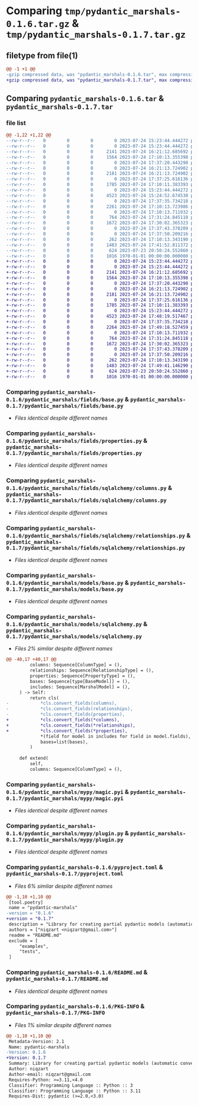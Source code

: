 # Comparing `tmp/pydantic_marshals-0.1.6.tar.gz` & `tmp/pydantic_marshals-0.1.7.tar.gz`

## filetype from file(1)

```diff
@@ -1 +1 @@
-gzip compressed data, was "pydantic_marshals-0.1.6.tar", max compression
+gzip compressed data, was "pydantic_marshals-0.1.7.tar", max compression
```

## Comparing `pydantic_marshals-0.1.6.tar` & `pydantic_marshals-0.1.7.tar`

### file list

```diff
@@ -1,22 +1,22 @@
--rw-r--r--   0        0        0        0 2023-07-24 15:23:44.444272 pydantic_marshals-0.1.6/pydantic_marshals/__init__.py
--rw-r--r--   0        0        0        0 2023-07-24 15:23:44.444272 pydantic_marshals-0.1.6/pydantic_marshals/fields/__init__.py
--rw-r--r--   0        0        0     2141 2023-07-24 16:21:12.685692 pydantic_marshals-0.1.6/pydantic_marshals/fields/base.py
--rw-r--r--   0        0        0     1564 2023-07-24 17:10:13.355398 pydantic_marshals-0.1.6/pydantic_marshals/fields/properties.py
--rw-r--r--   0        0        0        0 2023-07-24 17:37:20.443298 pydantic_marshals-0.1.6/pydantic_marshals/fields/py.typed
--rw-r--r--   0        0        0        0 2023-07-24 16:21:13.724902 pydantic_marshals-0.1.6/pydantic_marshals/fields/sqlalchemy/__init__.py
--rw-r--r--   0        0        0     2181 2023-07-24 16:21:13.724902 pydantic_marshals-0.1.6/pydantic_marshals/fields/sqlalchemy/columns.py
--rw-r--r--   0        0        0        0 2023-07-24 17:37:25.616136 pydantic_marshals-0.1.6/pydantic_marshals/fields/sqlalchemy/py.typed
--rw-r--r--   0        0        0     1785 2023-07-24 17:10:11.383393 pydantic_marshals-0.1.6/pydantic_marshals/fields/sqlalchemy/relationships.py
--rw-r--r--   0        0        0        0 2023-07-24 15:23:44.444272 pydantic_marshals-0.1.6/pydantic_marshals/models/__init__.py
--rw-r--r--   0        0        0     4523 2023-07-24 15:24:52.674538 pydantic_marshals-0.1.6/pydantic_marshals/models/base.py
--rw-r--r--   0        0        0        0 2023-07-24 17:37:35.734218 pydantic_marshals-0.1.6/pydantic_marshals/models/py.typed
--rw-r--r--   0        0        0     2261 2023-07-24 17:10:13.723986 pydantic_marshals-0.1.6/pydantic_marshals/models/sqlalchemy.py
--rw-r--r--   0        0        0        0 2023-07-24 17:10:13.711932 pydantic_marshals-0.1.6/pydantic_marshals/mypy/__init__.py
--rw-r--r--   0        0        0      764 2023-07-24 17:31:24.845118 pydantic_marshals-0.1.6/pydantic_marshals/mypy/magic.pyi
--rw-r--r--   0        0        0     1672 2023-07-24 17:30:02.365323 pydantic_marshals-0.1.6/pydantic_marshals/mypy/plugin.py
--rw-r--r--   0        0        0        0 2023-07-24 17:37:43.378209 pydantic_marshals-0.1.6/pydantic_marshals/mypy/py.typed
--rw-r--r--   0        0        0        0 2023-07-24 17:37:50.209216 pydantic_marshals-0.1.6/pydantic_marshals/py.typed
--rw-r--r--   0        0        0      262 2023-07-24 17:10:13.343190 pydantic_marshals-0.1.6/pydantic_marshals/utils.py
--rw-r--r--   0        0        0     1483 2023-07-24 17:41:52.811372 pydantic_marshals-0.1.6/pyproject.toml
--rw-r--r--   0        0        0      624 2023-07-23 20:50:24.552860 pydantic_marshals-0.1.6/README.md
--rw-r--r--   0        0        0     1016 1970-01-01 00:00:00.000000 pydantic_marshals-0.1.6/PKG-INFO
+-rw-r--r--   0        0        0        0 2023-07-24 15:23:44.444272 pydantic_marshals-0.1.7/pydantic_marshals/__init__.py
+-rw-r--r--   0        0        0        0 2023-07-24 15:23:44.444272 pydantic_marshals-0.1.7/pydantic_marshals/fields/__init__.py
+-rw-r--r--   0        0        0     2141 2023-07-24 16:21:12.685692 pydantic_marshals-0.1.7/pydantic_marshals/fields/base.py
+-rw-r--r--   0        0        0     1564 2023-07-24 17:10:13.355398 pydantic_marshals-0.1.7/pydantic_marshals/fields/properties.py
+-rw-r--r--   0        0        0        0 2023-07-24 17:37:20.443298 pydantic_marshals-0.1.7/pydantic_marshals/fields/py.typed
+-rw-r--r--   0        0        0        0 2023-07-24 16:21:13.724902 pydantic_marshals-0.1.7/pydantic_marshals/fields/sqlalchemy/__init__.py
+-rw-r--r--   0        0        0     2181 2023-07-24 16:21:13.724902 pydantic_marshals-0.1.7/pydantic_marshals/fields/sqlalchemy/columns.py
+-rw-r--r--   0        0        0        0 2023-07-24 17:37:25.616136 pydantic_marshals-0.1.7/pydantic_marshals/fields/sqlalchemy/py.typed
+-rw-r--r--   0        0        0     1785 2023-07-24 17:10:11.383393 pydantic_marshals-0.1.7/pydantic_marshals/fields/sqlalchemy/relationships.py
+-rw-r--r--   0        0        0        0 2023-07-24 15:23:44.444272 pydantic_marshals-0.1.7/pydantic_marshals/models/__init__.py
+-rw-r--r--   0        0        0     4523 2023-07-24 17:48:19.517467 pydantic_marshals-0.1.7/pydantic_marshals/models/base.py
+-rw-r--r--   0        0        0        0 2023-07-24 17:37:35.734218 pydantic_marshals-0.1.7/pydantic_marshals/models/py.typed
+-rw-r--r--   0        0        0     2264 2023-07-24 17:49:18.527459 pydantic_marshals-0.1.7/pydantic_marshals/models/sqlalchemy.py
+-rw-r--r--   0        0        0        0 2023-07-24 17:10:13.711932 pydantic_marshals-0.1.7/pydantic_marshals/mypy/__init__.py
+-rw-r--r--   0        0        0      764 2023-07-24 17:31:24.845118 pydantic_marshals-0.1.7/pydantic_marshals/mypy/magic.pyi
+-rw-r--r--   0        0        0     1672 2023-07-24 17:30:02.365323 pydantic_marshals-0.1.7/pydantic_marshals/mypy/plugin.py
+-rw-r--r--   0        0        0        0 2023-07-24 17:37:43.378209 pydantic_marshals-0.1.7/pydantic_marshals/mypy/py.typed
+-rw-r--r--   0        0        0        0 2023-07-24 17:37:50.209216 pydantic_marshals-0.1.7/pydantic_marshals/py.typed
+-rw-r--r--   0        0        0      262 2023-07-24 17:10:13.343190 pydantic_marshals-0.1.7/pydantic_marshals/utils.py
+-rw-r--r--   0        0        0     1483 2023-07-24 17:49:41.146290 pydantic_marshals-0.1.7/pyproject.toml
+-rw-r--r--   0        0        0      624 2023-07-23 20:50:24.552860 pydantic_marshals-0.1.7/README.md
+-rw-r--r--   0        0        0     1016 1970-01-01 00:00:00.000000 pydantic_marshals-0.1.7/PKG-INFO
```

### Comparing `pydantic_marshals-0.1.6/pydantic_marshals/fields/base.py` & `pydantic_marshals-0.1.7/pydantic_marshals/fields/base.py`

 * *Files identical despite different names*

### Comparing `pydantic_marshals-0.1.6/pydantic_marshals/fields/properties.py` & `pydantic_marshals-0.1.7/pydantic_marshals/fields/properties.py`

 * *Files identical despite different names*

### Comparing `pydantic_marshals-0.1.6/pydantic_marshals/fields/sqlalchemy/columns.py` & `pydantic_marshals-0.1.7/pydantic_marshals/fields/sqlalchemy/columns.py`

 * *Files identical despite different names*

### Comparing `pydantic_marshals-0.1.6/pydantic_marshals/fields/sqlalchemy/relationships.py` & `pydantic_marshals-0.1.7/pydantic_marshals/fields/sqlalchemy/relationships.py`

 * *Files identical despite different names*

### Comparing `pydantic_marshals-0.1.6/pydantic_marshals/models/base.py` & `pydantic_marshals-0.1.7/pydantic_marshals/models/base.py`

 * *Files identical despite different names*

### Comparing `pydantic_marshals-0.1.6/pydantic_marshals/models/sqlalchemy.py` & `pydantic_marshals-0.1.7/pydantic_marshals/models/sqlalchemy.py`

 * *Files 2% similar despite different names*

```diff
@@ -40,17 +40,17 @@
         columns: Sequence[ColumnType] = (),
         relationships: Sequence[RelationshipType] = (),
         properties: Sequence[PropertyType] = (),
         bases: Sequence[type[BaseModel]] = (),
         includes: Sequence[MarshalModel] = (),
     ) -> Self:
         return cls(
-            *cls.convert_fields(columns),
-            *cls.convert_fields(relationships),
-            *cls.convert_fields(properties),
+            *cls.convert_fields(*columns),
+            *cls.convert_fields(*relationships),
+            *cls.convert_fields(*properties),
             *(field for model in includes for field in model.fields),
             bases=list(bases),
         )
 
     def extend(
         self,
         columns: Sequence[ColumnType] = (),
```

### Comparing `pydantic_marshals-0.1.6/pydantic_marshals/mypy/magic.pyi` & `pydantic_marshals-0.1.7/pydantic_marshals/mypy/magic.pyi`

 * *Files identical despite different names*

### Comparing `pydantic_marshals-0.1.6/pydantic_marshals/mypy/plugin.py` & `pydantic_marshals-0.1.7/pydantic_marshals/mypy/plugin.py`

 * *Files identical despite different names*

### Comparing `pydantic_marshals-0.1.6/pyproject.toml` & `pydantic_marshals-0.1.7/pyproject.toml`

 * *Files 6% similar despite different names*

```diff
@@ -1,10 +1,10 @@
 [tool.poetry]
 name = "pydantic-marshals"
-version = "0.1.6"
+version = "0.1.7"
 description = "Library for creating partial pydantic models (automatic converters) from different mappings"
 authors = ["niqzart <niqzart@gmail.com>"]
 readme = "README.md"
 exclude = [
     "examples",
     "tests",
 ]
```

### Comparing `pydantic_marshals-0.1.6/README.md` & `pydantic_marshals-0.1.7/README.md`

 * *Files identical despite different names*

### Comparing `pydantic_marshals-0.1.6/PKG-INFO` & `pydantic_marshals-0.1.7/PKG-INFO`

 * *Files 1% similar despite different names*

```diff
@@ -1,10 +1,10 @@
 Metadata-Version: 2.1
 Name: pydantic-marshals
-Version: 0.1.6
+Version: 0.1.7
 Summary: Library for creating partial pydantic models (automatic converters) from different mappings
 Author: niqzart
 Author-email: niqzart@gmail.com
 Requires-Python: >=3.11,<4.0
 Classifier: Programming Language :: Python :: 3
 Classifier: Programming Language :: Python :: 3.11
 Requires-Dist: pydantic (>=2.0,<3.0)
```

